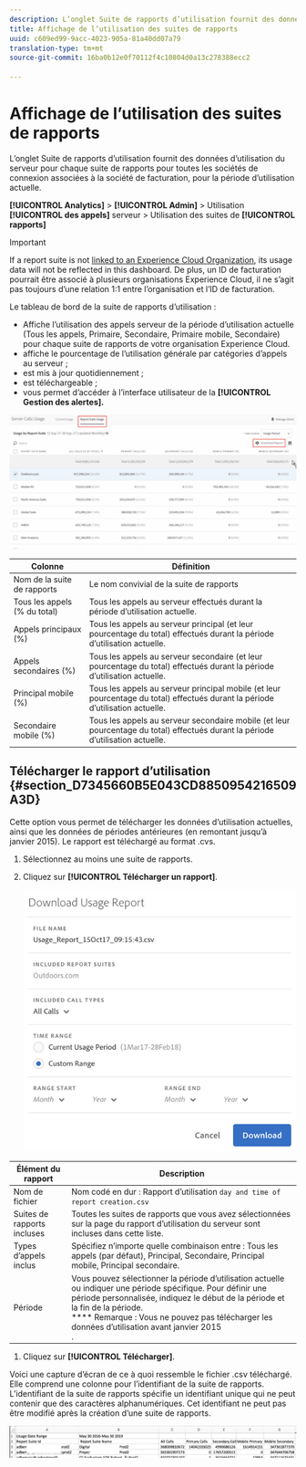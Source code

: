 ```yaml
---
description: L’onglet Suite de rapports d’utilisation fournit des données d’utilisation du serveur pour chaque suite de rapports pour toutes les sociétés de connexion associées à la société de facturation, pour la période d’utilisation actuelle.
title: Affichage de l’utilisation des suites de rapports
uuid: c609ed99-9acc-4023-905a-81a40dd07a79
translation-type: tm+mt
source-git-commit: 16ba0b12e0f70112f4c10804d0a13c278388ecc2

---
```



# Affichage de l’utilisation des suites de rapports

L’onglet Suite de rapports d’utilisation fournit des données d’utilisation du serveur pour chaque suite de rapports pour toutes les sociétés de connexion associées à la société de facturation, pour la période d’utilisation actuelle.

**[!UICONTROL Analytics]** &gt; **[!UICONTROL Admin]** &gt; Utilisation **[!UICONTROL des appels]** serveur &gt; Utilisation des suites de **[!UICONTROL rapports]**

>[!IMPORTANT]
>
>If a report suite is not [linked to an Experience Cloud Organization](https://marketing.adobe.com/resources/help/en_US/mcloud/report-suite-mapping.html), its usage data will not be reflected in this dashboard. De plus, un ID de facturation pourrait être associé à plusieurs organisations Experience Cloud, il ne s’agit pas toujours d’une relation 1:1 entre l’organisation et l’ID de facturation.

Le tableau de bord de la suite de rapports d’utilisation :

* Affiche l’utilisation des appels serveur de la période d’utilisation actuelle (Tous les appels, Primaire, Secondaire, Primaire mobile, Secondaire) pour chaque suite de rapports de votre organisation Experience Cloud.
* affiche le pourcentage de l’utilisation générale par catégories d’appels au serveur ;
* est mis à jour quotidiennement ;
* est téléchargeable ;
* vous permet d’accéder à l’interface utilisateur de la **[!UICONTROL Gestion des alertes].**

![](assets/report-suite-usage.png)

| Colonne | Définition |
|--- |--- |
| Nom de la suite de rapports | Le nom convivial de la suite de rapports |
| Tous les appels (% du total) | Tous les appels au serveur effectués durant la période d’utilisation actuelle. |
| Appels principaux (%) | Tous les appels au serveur principal (et leur pourcentage du total) effectués durant la période d’utilisation actuelle. |
| Appels secondaires (%) | Tous les appels au serveur secondaire (et leur pourcentage du total) effectués durant la période d’utilisation actuelle. |
| Principal mobile (%) | Tous les appels au serveur principal mobile (et leur pourcentage du total) effectués durant la période d’utilisation actuelle. |
| Secondaire mobile (%) | Tous les appels au serveur secondaire mobile (et leur pourcentage du total) effectués durant la période d’utilisation actuelle. |


## Télécharger le rapport d’utilisation {#section_D7345660B5E043CD8850954216509A3D}

Cette option vous permet de télécharger les données d’utilisation actuelles, ainsi que les données de périodes antérieures (en remontant jusqu’à janvier 2015). Le rapport est téléchargé au format .cvs.

1. Sélectionnez au moins une suite de rapports.
1. Cliquez sur **[!UICONTROL Télécharger un rapport]**.

   ![](assets/download_report.png)

| Élément du rapport | Description |
|--- |--- |
| Nom de fichier | Nom codé en dur : Rapport d’utilisation `day and time of report creation.csv` |
| Suites de rapports incluses | Toutes les suites de rapports que vous avez sélectionnées sur la page du rapport d’utilisation du serveur sont incluses dans cette liste. |
| Types d’appels inclus | Spécifiez n’importe quelle combinaison entre : Tous les appels (par défaut), Principal, Secondaire, Principal mobile, Principal secondaire. |
| Période | Vous pouvez sélectionner la période d’utilisation actuelle ou indiquer une période spécifique.  Pour définir une période personnalisée, indiquez le début de la période et la fin de la période. <br>**** Remarque : Vous ne pouvez pas télécharger les données d’utilisation avant janvier 2015 </br>. |

1. Cliquez sur **[!UICONTROL Télécharger]**.

Voici une capture d’écran de ce à quoi ressemble le fichier .csv téléchargé. Elle comprend une colonne pour l’identifiant de la suite de rapports. L’identifiant de la suite de rapports spécifie un identifiant unique qui ne peut contenir que des caractères alphanumériques. Cet identifiant ne peut pas être modifié après la création d’une suite de rapports.

![](assets/download-usage.png)

